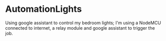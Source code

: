 # AutomationLights
Using google assistant to control my bedroom lights;
I'm using a NodeMCU connected to internet, a relay module and google assistant to trigger the job.